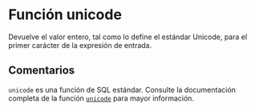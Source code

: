﻿---
SidebarGroup: "Funciones de texto"
Autogenerated: true
---

# Función  unicode

Devuelve el valor entero, tal como lo define el estándar Unicode, para el primer carácter de la expresión de entrada.

## Comentarios 

`unicode` es una función de SQL estándar. Consulte la documentación completa de la función [`unicode`](https://learn.microsoft.com/es-es/sql/t-sql/functions/unicode-transact-sql) para mayor información.
